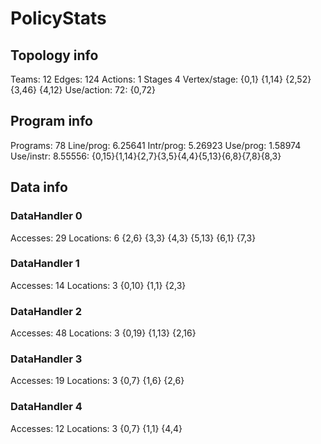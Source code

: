 # PolicyStats
## Topology info
Teams:		12
Edges:		124
Actions:	1
Stages		4
Vertex/stage:	{0,1} {1,14} {2,52} {3,46} {4,12} 
Use/action:	72: {0,72} 

## Program info
Programs:	78
Line/prog:	6.25641
Intr/prog:	5.26923
Use/prog:	1.58974
Use/instr:	8.55556: {0,15}{1,14}{2,7}{3,5}{4,4}{5,13}{6,8}{7,8}{8,3}

## Data info

### DataHandler 0
Accesses:	29
Locations:	6
{2,6} {3,3} {4,3} {5,13} {6,1} {7,3} 

### DataHandler 1
Accesses:	14
Locations:	3
{0,10} {1,1} {2,3} 

### DataHandler 2
Accesses:	48
Locations:	3
{0,19} {1,13} {2,16} 

### DataHandler 3
Accesses:	19
Locations:	3
{0,7} {1,6} {2,6} 

### DataHandler 4
Accesses:	12
Locations:	3
{0,7} {1,1} {4,4} 